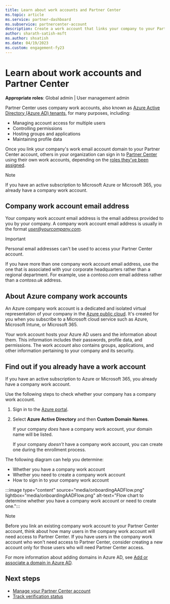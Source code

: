 ```yaml
---
title: Learn about work accounts and Partner Center
ms.topic: article
ms.service: partner-dashboard
ms.subservice: partnercenter-account
description: Create a work account that links your company to your Partner Center account. This work account enables employees in your company to access Partner Center - Account settings workspace.
author: sharath-satish-msft
ms.author: shsatish
ms.date: 04/19/2023
ms.custom: engagement-fy23
---
```


# Learn about work accounts and Partner Center

**Appropriate roles**: Global admin | User management admin

Partner Center uses company work accounts, also known as [Azure Active Directory (Azure AD) tenants](/azure/active-directory/develop/quickstart-create-new-tenant), for many purposes, including:

- Managing account access for multiple users
- Controlling permissions
- Hosting groups and applications
- Maintaining profile data

Once you link your company's work email account domain to your Partner Center account, others in your organization can sign in to [Partner Center](https://partner.microsoft.com/dashboard/home) using their own work accounts, depending on the [roles they've been assigned](./find-workspaces-roles-admins.md).

> [!NOTE]
> If you have an active subscription to Microsoft Azure or Microsoft 365, you already have a company work account.

## Company work account email address

Your company work account email address is the email address provided to you by your company. A company work account email address is usually in the format *user@yourcompany.com*.

> [!IMPORTANT]
> Personal email addresses can't be used to access your Partner Center account.

If you have more than one company work account email address, use the one that is associated with your corporate headquarters rather than a regional department. For example, use a *contoso.com* email address rather than a *contoso.uk* address.

## About Azure company work accounts

An Azure company work account is a dedicated and isolated virtual representation of your company in the [Azure public cloud](https://azure.microsoft.com/resources/cloud-computing-dictionary/what-are-private-public-hybrid-clouds/#public-cloud). It's created for you when you subscribe to a Microsoft cloud service such as Azure, Microsoft Intune, or Microsoft 365.

Your work account hosts your Azure AD users and the information about them. This information includes their passwords, profile data, and permissions. The work account also contains groups, applications, and other information pertaining to your company and its security.

## Find out if you already have a work account

If you have an active subscription to Azure or Microsoft 365, you already have a company work account.

Use the following steps to check whether your company has a company work account.

1. Sign in to the [Azure portal](https://portal.azure.com).
1. Select **Azure Active Directory** and then **Custom Domain Names**.

   If your company *does* have a company work account, your domain name will be listed.

   If your company *doesn't* have a company work account, you can create one during the enrollment process.

The following diagram can help you determine:

- Whether you have a company work account
- Whether you need to create a company work account
- How to sign in to your company work account

:::image type="content" source="media/onboardingAADFlow.png" lightbox="media/onboardingAADFlow.png" alt-text="Flow chart to determine whether you have a company work account or need to create one.":::

> [!NOTE]
> Before you link an existing company work account to your Partner Center account, think about how many users in the company work account will need access to Partner Center. If you have users in the company work account who won't need access to Partner Center, consider creating a new account only for those users who will need Partner Center access.

For more information about adding domains in Azure AD, see [Add or associate a domain in Azure AD](/azure/active-directory/active-directory-add-domain).

## Next steps

- [Manage your Partner Center account](partner-center-account-setup.md)
- [Track verification status](verification-responses.md)
